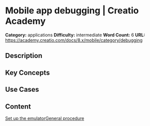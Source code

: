 # Mobile app debugging | Creatio Academy

**Category:** applications **Difficulty:** intermediate **Word Count:** 6
**URL:** https://academy.creatio.com/docs/8.x/mobile/category/debugging

## Description

## Key Concepts

## Use Cases

## Content

[Set up the emulator](/docs/8.x/mobile/mobile-development/debugging-mobile-app/overview)[General procedure](/docs/8.x/mobile/mobile-development/debugging-mobile-app/general-procedure)
